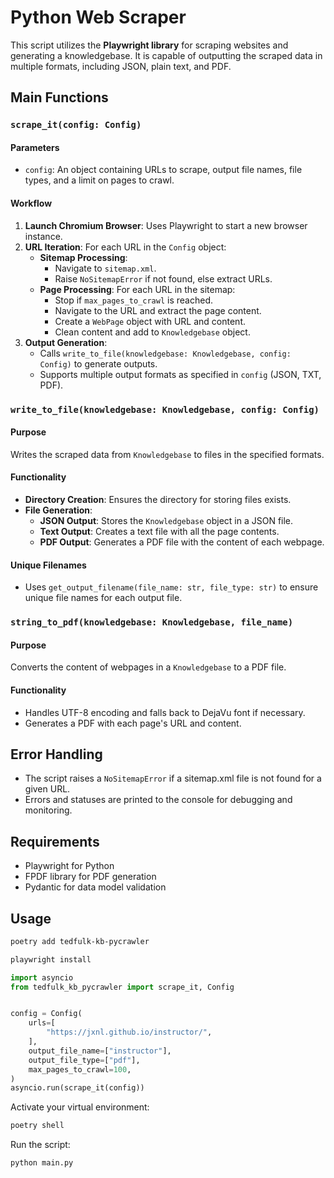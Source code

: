 # Python Web Scraper

This script utilizes the **Playwright library** for scraping websites and generating a knowledgebase. It is capable of outputting the scraped data in multiple formats, including JSON, plain text, and PDF.

## Main Functions

### `scrape_it(config: Config)`

#### Parameters

- `config`: An object containing URLs to scrape, output file names, file types, and a limit on pages to crawl.

#### Workflow

1. **Launch Chromium Browser**: Uses Playwright to start a new browser instance.
2. **URL Iteration**: For each URL in the `Config` object:
   - **Sitemap Processing**:
     - Navigate to `sitemap.xml`.
     - Raise `NoSitemapError` if not found, else extract URLs.
   - **Page Processing**: For each URL in the sitemap:
     - Stop if `max_pages_to_crawl` is reached.
     - Navigate to the URL and extract the page content.
     - Create a `WebPage` object with URL and content.
     - Clean content and add to `Knowledgebase` object.
3. **Output Generation**:
   - Calls `write_to_file(knowledgebase: Knowledgebase, config: Config)` to generate outputs.
   - Supports multiple output formats as specified in `config` (JSON, TXT, PDF).

### `write_to_file(knowledgebase: Knowledgebase, config: Config)`

#### Purpose

Writes the scraped data from `Knowledgebase` to files in the specified formats.

#### Functionality

- **Directory Creation**: Ensures the directory for storing files exists.
- **File Generation**:
  - **JSON Output**: Stores the `Knowledgebase` object in a JSON file.
  - **Text Output**: Creates a text file with all the page contents.
  - **PDF Output**: Generates a PDF file with the content of each webpage.

#### Unique Filenames

- Uses `get_output_filename(file_name: str, file_type: str)` to ensure unique file names for each output file.

### `string_to_pdf(knowledgebase: Knowledgebase, file_name)`

#### Purpose

Converts the content of webpages in a `Knowledgebase` to a PDF file.

#### Functionality

- Handles UTF-8 encoding and falls back to DejaVu font if necessary.
- Generates a PDF with each page's URL and content.

## Error Handling

- The script raises a `NoSitemapError` if a sitemap.xml file is not found for a given URL.
- Errors and statuses are printed to the console for debugging and monitoring.

## Requirements

- Playwright for Python
- FPDF library for PDF generation
- Pydantic for data model validation

## Usage

```bash
poetry add tedfulk-kb-pycrawler
```

```bash
playwright install
```

```python
import asyncio
from tedfulk_kb_pycrawler import scrape_it, Config


config = Config(
    urls=[
        "https://jxnl.github.io/instructor/",
    ],
    output_file_name=["instructor"],
    output_file_type=["pdf"],
    max_pages_to_crawl=100,
)
asyncio.run(scrape_it(config))

```

Activate your virtual environment:

```python
poetry shell
```

Run the script:

```python
python main.py
```
